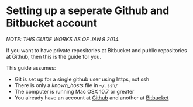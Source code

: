 # Setting up a seperate Github and Bitbucket account

*NOTE: THIS GUIDE WORKS AS OF JAN 9 2014.*

If you want to have private repositories at Bitbucket and public repositories at 
Github, then this is the guide for you.

This guide assumes: 

+ Git is set up for a single github user using https, not ssh 
+ There is only a *known_hosts* file in `~/.ssh/`
+ The computer is running Mac OSX 10.7 or greater
+ You already have an account at [Github](http://www.github.com) and another at [Bitbucket](http://bitbucket.org)